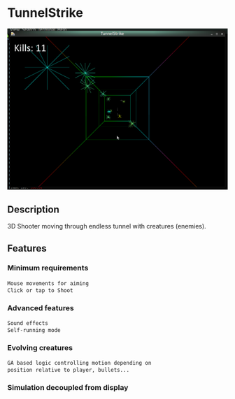 # TunnelStrike

![Screenshot](https://github.com/deniskropp/TunnelStrike/raw/main/screenshots/TunnelStrike1.png)

## Description

3D Shooter moving through endless tunnel with creatures (enemies).

## Features

### Minimum requirements
    Mouse movements for aiming
    Click or tap to Shoot

### Advanced features
    Sound effects
    Self-running mode

### Evolving creatures

    GA based logic controlling motion depending on
    position relative to player, bullets...

### Simulation decoupled from display
